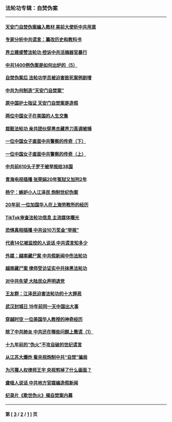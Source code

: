 ### 法轮功专辑：自焚伪案
---
#### [天安门自焚伪案编入教材 美前大使析中共用意](../../pages/nf5562/n13791932.md?09200430) 
#### [专家分析中共谎言：纂改历史和教科书](../../pages/nf5562/n13781542.md?09200430) 
#### [界立建盛赞法轮功 控诉中共活摘器官暴行](../../pages/nf5562/n13781971.md?09200430) 
#### [中共1400例伪案是如何出炉的（5）](../../pages/nf5562/n13226831.md?09200430) 
#### [自焚伪案后 法轮功学员被迫害致死案例剧增](../../pages/nf5562/n13190600.md?09200430) 
#### [中共为何制造“天安门自焚案”](../../pages/nf5562/n13183270.md?09200430) 
#### [原中国护士指证 天安门自焚案是造假](../../pages/nf5562/n13172289.md?09200430) 
#### [两位中国女子在美国的人生交集](../../pages/nf5562/n13156138.md?09200430) 
#### [栽赃法轮功 亲共团伙穿黑衣藏界刀高调被捕](../../pages/nf5562/n13073780.md?09200430) 
#### [一位中国女子直面中共警察的传奇（下）](../../pages/nf5562/n12989706.md?09200430) 
#### [一位中国女子直面中共警察的传奇（上）](../../pages/nf5562/n12985072.md?09200430) 
#### [中共前610头子罗干被举报给38国](../../pages/nf5562/n12975419.md?09200430) 
#### [青海电视插播 张荣娟20年冤狱又加刑2年](../../pages/nf5562/n12738166.md?09200430) 
#### [杨宁：嫉妒小人江泽民 炮制世纪伪案](../../pages/nf5562/n12724108.md?09200430) 
#### [20年前 一位加国华人在上海劳教所的经历](../../pages/nf5562/n12707932.md?09200430) 
#### [TikTok审查法轮功信息 主流媒体曝光](../../pages/nf5562/n12362336.md?09200430) 
#### [恐惧真相插播 中共设10万奖金“举报”](../../pages/nf5562/n12306396.md?09200430) 
#### [代表14亿被监控的人说话 中共谎言知多少](../../pages/nf5562/n12297484.md?09200430) 
#### [外媒：越南藏尸案 中共假新闻中伤法轮功](../../pages/nf5562/n12264411.md?09200430) 
#### [越南藏尸案 律师受访证实中共抹黑法轮功](../../pages/nf5562/n12261878.md?09200430) 
#### [对中共失望 大陆民众声明退党](../../pages/nf5562/n12187315.md?09200430) 
#### [王友群：江泽民迫害法轮功的十大罪恶](../../pages/nf5562/n12169074.md?09200430) 
#### [武汉封城日 19年前同一天中国出大事](../../pages/nf5562/n12150901.md?09200430) 
#### [穿越时空  一位美国华人教授的神奇经历](../../pages/nf5562/n12097460.md?09200430) 
#### [除了中共肺炎 中共还在哪些问题上撒谎（1）](../../pages/nf5562/n11955770.md?09200430) 
#### [十九年前的“伪火”不攻自破的世纪谎言](../../pages/nf5562/n11813238.md?09200430) 
#### [从江苏大爆炸 看央视炮制中共“自焚”骗局](../../pages/nf5562/n11140275.md?09200430) 
#### [为污蔑人权律师王宇 央视剪掉了什么画面？](../../pages/nf5562/n11130142.md?09200430) 
#### [聋哑人说话 中共地方官媒编造假新闻](../../pages/nf5562/n11006067.md?09200430) 
#### [纪录片《欺世伪火》揭自焚案内幕](../../pages/nf5562/n11002664.md?09200430) 

---
#### 第 [ [3](./3.md?09200430) / [2](./2.md?09200430) / [1](./1.md?09200430) ] 页
